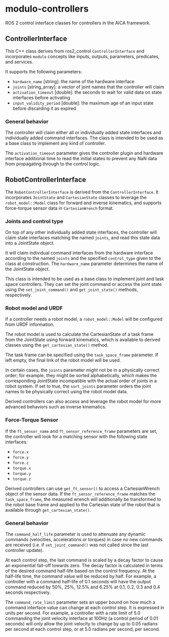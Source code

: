 # modulo-controllers

ROS 2 control interface classes for controllers in the AICA framework.

## ControllerInterface

This C++ class derives from ros2_control `ControllerInterface` and incorporates `modulo` concepts like inputs, outputs,
parameters, predicates, and services.

It supports the following parameters:

- `hardware_name` [string]: the name of the hardware interface
- `joints` [string_array]: a vector of joint names that the controller will claim
- `activation_timeout` [double]: the seconds to wait for valid data on state interfaces before activating
- `input_validity_period` [double]: the maximum age of an input state before discarding it as expired

### General behavior

The controller will claim either all or individually added state interfaces and individually added command
interfaces. The class is intended to be used as a base class to implement any kind of controller.

The `activation_timeout` parameter gives the controller plugin and hardware interface additional time to read the
initial states to prevent any NaN data from propagating through to the control logic.

## RobotControllerInterface

The `RobotControllerInterface` is derived from the `ControllerInterface`. It incorporates `JointState` and
`CartesianState` classes to leverage the `robot_model::Model` class for forward and inverse kinematics, and supports
force-torque sensor data in `CartesianWrench` format.

### Joints and control type

On top of any other individually added state interfaces, the controller will claim state interfaces matching the named
`joints`, and read this state data into a JointState object.

It will claim individual command interfaces from the hardware interface according to the named
`joints` and the specified `control_type` given to the class at construction. The `hardware_name` parameter determines
the name of the JointState object.

This class is intended to be used as a base class to implement joint and task space controllers. They can set the
joint command or access the joint state using the `set_joint_command()` and `get_joint_state()` methods, respectively.

### Robot model and URDF

If a controller needs a robot model, a `robot_model::Model` will be configured from URDF information.

The robot model is used to calculate the CartesianState of a task frame from the JointState using forward kinematics,
which is available to derived classes using the `get_cartesian_state()` method.

The task frame can be specified using the `task_space_frame` parameter. If left empty, the final link of the
robot model will be used.

In certain cases, the `joints` parameter might not be in a physically correct order; for example, they might be sorted
alphabetically, which makes the corresponding JointState incompatible with the actual order of joints in a robot system.
If set to true, the `sort_joints` parameter orders the joint names to be physically correct using the robot model data.

Derived controllers can also access and leverage the robot model for more advanced behaviors such as inverse kinematics.

### Force-Torque Sensor

If the `ft_sensor_name` and `ft_sensor_reference_frame` parameters are set, the controller will look for a matching
sensor with the following state interfaces:

- `force.x`
- `force.y`
- `force.z`
- `torque.x`
- `torque.y`
- `torque.z`

Derived controllers can use `get_ft_sensor()` to access a CartesianWrench object of the sensor data. If the
`ft_sensor_reference_frame` matches the `task_space_frame`, the measured wrench will additionally be transformed to
the robot base frame and applied to the Cartesian state of the robot that is available through `get_cartesian_state()`.

### General behavior

The `command_half_life` parameter is used to attenuate any dynamic commands (velocities, accelerations or torques) in
case no new commands are received (i.e. if `set_joint_command()` was not called since the last controller update).

At each control step, the last command is scaled by a decay factor to cause an exponential fall-off towards zero. The
decay factor is calculated in terms of the desired command half-life based on the control frequency.
At the half-life time, the command value will be reduced by half. For example, a controller with a command half-life
of 0.1 seconds will have the output command reduced by 50%, 25%, 12.5% and 6.25% at 0.1, 0.2, 0.3 and 0.4 seconds
respectively.

The `command_rate_limit` parameter sets an upper bound on how much a command interface value can change at each
control step. It is expressed in units per second. For example, a controller with a rate limit of 5.0 commanding the
joint velocity interface at 100Hz (a control period of 0.01 seconds) will only allow the joint velocity to change by
up to 0.05 radians per second at each control step, or at 5.0 radians per second, per second.
